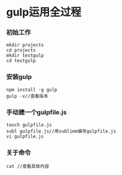 # gulp运用全过程

### 初始工作

```mkdir projects
mkdir projects
cd projects
mkdir testgulp
cd testgulp
```

### 安装gulp

```npm install -g gulp
npm install -g gulp
gulp -v//查看版本
```

### 手动建一个gulpfile.js

```
touch gulpfile.js
subl gulpfile.js//用sublime编写gulpfile.js
vi gulpfile.js

```

### 关于命令

```
cat //查看具体内容
```

